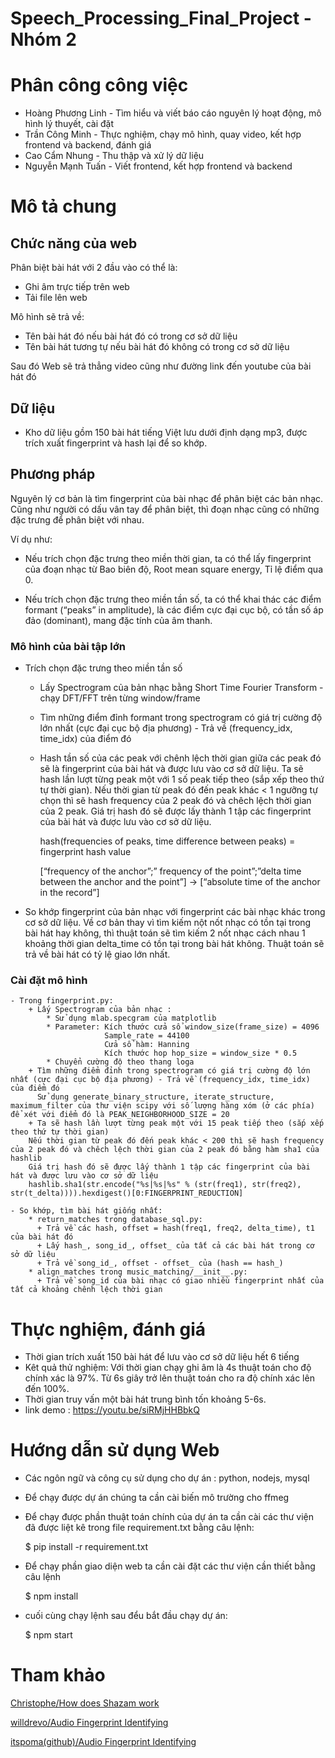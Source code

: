 # Speech_Processing_Final_Project - Nhóm 2

# Phân công công việc
+ Hoàng Phương Linh - Tìm hiểu và viết báo cáo nguyên lý hoạt động, mô hình lý thuyết, cài đặt
+ Trần Công Minh - Thực nghiệm, chạy mô hình, quay video, kết hợp frontend và backend, đánh giá
+ Cao Cẩm Nhung - Thu thập và xử lý dữ liệu
+ Nguyễn Mạnh Tuấn - Viết frontend, kết hợp frontend và backend

# Mô tả chung
## Chức năng của web
Phân biệt bài hát với 2 đầu vào có thể là:
- Ghi âm trực tiếp trên web
- Tải file lên web

Mô hình sẽ trả về:
- Tên bài hát đó nếu bài hát đó có trong cơ sở dữ liệu
- Tên bài hát tương tự nếu bài hát đó không có trong cơ sở dữ liệu

Sau đó Web sẽ trả thẳng video cũng như đường link đến youtube của bài hát đó

## Dữ liệu
- Kho dữ liệu gồm 150 bài hát tiếng Việt lưu dưới định dạng mp3, được trích xuất fingerprint và hash lại để so khớp.

## Phương pháp
Nguyên lý cơ bản là tìm fingerprint của bài nhạc để phân biệt các bản nhạc. Cũng như người có dấu vân tay để phân biệt, thì đoạn nhạc cũng có những đặc trưng để phân biệt với nhau.

Ví dụ như:

+ Nếu trích chọn đặc trưng theo miền thời gian, ta có thể lấy fingerprint của đoạn nhạc từ Bao biên độ, Root mean square energy, Tỉ lệ điểm qua 0. 

+ Nếu trích chọn đặc trưng theo miền tần số, ta có thể khai thác các điểm formant (“peaks” in amplitude), là các điểm cực đại cục bộ, có tần số áp đảo (dominant), mang đặc tính của âm thanh.

### Mô hình của bài tập lớn
  - Trích chọn đặc trưng theo miền tần số
    + Lấy Spectrogram của bản nhạc bằng Short Time Fourier Transform - chạy DFT/FFT trên từng window/frame
    + Tìm những điểm đỉnh formant trong spectrogram có giá trị cường độ lớn nhất (cực đại cục bộ địa phương) - Trả về (frequency_idx, time_idx) của điểm đó
    + Hash tần số của các peak với chênh lệch thời gian giữa các peak đó sẽ là fingerprint của bài hát và được lưu vào cơ sở dữ liệu. Ta sẽ hash lần lượt từng peak một với 1 số peak tiếp theo (sắp xếp theo thứ tự thời gian). Nếu thời gian từ peak đó đến peak khác < 1 ngưỡng tự chọn thì sẽ hash frequency của 2 peak đó và chêch lệch thời gian của 2 peak. Giá trị hash đó sẽ được lấy thành 1 tập các fingerprint của bài hát và được lưu vào cơ sở dữ liệu.
    
        hash(frequencies of peaks, time difference between peaks) = fingerprint hash value
        
        [“frequency of the  anchor”;” frequency of the  point”;”delta time between the anchor and the point”] -> [“absolute time of the anchor in the record”]
   - So khớp fingerprint của bản nhạc với fingerprint các bài nhạc khác trong cơ sở dữ liệu. Về cơ bản thay vì tìm kiếm nột nốt nhạc có tồn tại trong bài hát hay không, thì thuật toán sẽ tìm kiếm 2 nốt nhạc cách nhau 1 khoảng thời gian delta_time có tồn tại trong bài hát không. Thuật toán sẽ trả về bài hát có tỷ lệ giao lớn nhất.

### Cài đặt mô hình
    - Trong fingerprint.py:
        + Lấy Spectrogram của bản nhạc : 
            * Sử dụng mlab.specgram của matplotlib
            * Parameter: Kích thước cửa sổ window_size(frame_size) = 4096
                         Sample_rate = 44100
                         Cửa sổ hàm: Hanning
                         Kích thước hop hop_size = window_size * 0.5
            * Chuyển cường độ theo thang loga 
        + Tìm những điểm đỉnh trong spectrogram có giá trị cường độ lớn nhất (cực đại cục bộ địa phương) - Trả về (frequency_idx, time_idx) của điểm đó
          Sử dụng generate_binary_structure, iterate_structure, maximum_filter của thư viện scipy với số lượng hàng xóm (ở các phía) để xét với điểm đó là PEAK_NEIGHBORHOOD_SIZE = 20
        + Ta sẽ hash lần lượt từng peak một với 15 peak tiếp theo (sắp xếp theo thứ tự thời gian)
        Nếu thời gian từ peak đó đến peak khác < 200 thì sẽ hash frequency của 2 peak đó và chêch lệch thời gian của 2 peak đó bằng hàm sha1 của hashlib
        Giá trị hash đó sẽ được lấy thành 1 tập các fingerprint của bài hát và được lưu vào cơ sở dữ liệu
        hashlib.sha1(str.encode("%s|%s|%s" % (str(freq1), str(freq2), str(t_delta)))).hexdigest()[0:FINGERPRINT_REDUCTION]
        
    - So khớp, tìm bài hát giống nhất:
        * return_matches trong database_sql.py:
          + Trả về các hash, offset = hash(freq1, freq2, delta_time), t1 của bài hát đó
          + Lấy hash_, song_id_, offset_ của tất cả các bài hát trong cơ sở dữ liệu
          + Trả về song_id_, offset - offset_ của (hash == hash_)
        * align_matches trong music_matching/__init__.py:
          + Trả về song_id của bài nhạc có giao nhiều fingerprint nhất của tất cả khoảng chênh lệch thời gian
# Thực nghiệm, đánh giá
- Thời gian trích xuất 150 bài hát để lưu vào cơ sở dữ liệu hết 6 tiếng
- Kêt quả thử nghiệm: Với thời gian chạy ghi âm là 4s thuật toán cho độ chính xác là 97%. Từ 6s giây trở lên thuật toán cho ra độ chính xác lên đến 100%.
- Thời gian truy vấn một bài hát trung bình tốn khoảng 5-6s.
- link demo : https://youtu.be/siRMjHHBbkQ
# Hướng dẫn sử dụng Web
- Các ngôn ngữ và công cụ sử dụng cho dự án : python, nodejs, mysql
- Để chạy được dự án chúng ta cần cài biến mô trường cho ffmeg
- Để chạy được phần thuật toán chính của dự án ta cần cài các thư viện đã được liệt kê trong file requirement.txt bằng câu lệnh:
 
    $ pip install -r requirement.txt
- Để chạy phần giao diện web ta cần cài đặt các thư viện cần thiết bằng câu lệnh

    $ npm install
- cuối cùng chạy lệnh sau đểu bắt đầu chạy dự án:

    $ npm start

# Tham khảo
[Christophe/How does Shazam work](http://coding-geek.com/how-shazam-works/)

[willdrevo/Audio Fingerprint Identifying](https://willdrevo.com/fingerprinting-and-audio-recognition-with-python/)

[itspoma(github)/Audio Fingerprint Identifying](https://github.com/itspoma/audio-fingerprint-identifying-python)
